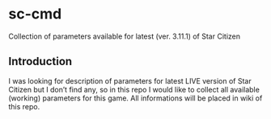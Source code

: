 # sc-cmd
Collection of parameters available for latest (ver. 3.11.1) of Star Citizen

## Introduction
I was looking for description of parameters for latest LIVE version of Star Citizen but I don’t find any, so in this repo I would like to collect all available (working) parameters for this game. All informations will be placed in wiki of this repo.
